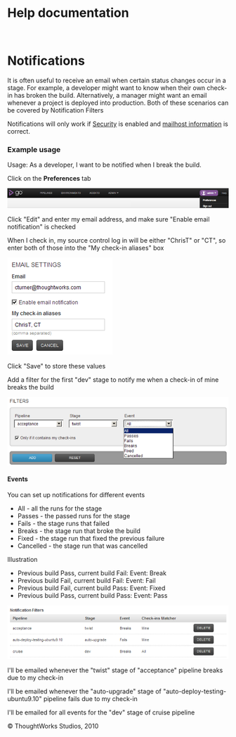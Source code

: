 Help documentation
==================

 

Notifications<!-- {.collapsible-heading onclick="toggleCollapse($(this));"} -->
=============

It is often useful to receive an email when certain status changes occur
in a stage. For example, a developer might want to know when their own
check-in has broken the build. Alternatively, a manager might want an
email whenever a project is deployed into production. Both of these
scenarios can be covered by Notification Filters

Notifications will only work if [Security](../configuration/dev_authentication.html) is
enabled and [mailhost information](../configuration/admin_mailhost_info.html) is correct.

### Example usage<!-- {.collapsible-heading onclick="toggleCollapse($(this));"} -->

Usage: As a developer, I want to be notified when I break the build.

Click on the **Preferences** tab

![](../resources/images/cruise/topnav_preferences.png)

Click "Edit" and enter my email address, and make sure "Enable email
notification" is checked

When I check in, my source control log in will be either "ChrisT" or
"CT", so enter both of those into the "My check-in aliases" box

![](../resources/images/cruise/dev/notifications/3_email_and_matcher.png)

Click "Save" to store these values

Add a filter for the first "dev" stage to notify me when a check-in of
mine breaks the build

![](../resources/images/cruise/dev/notifications/4_add_filter.png)

#### Events<!-- {.collapsible-heading onclick="toggleCollapse($(this));"} -->

You can set up notifications for different events

-   All - all the runs for the stage
-   Passes - the passed runs for the stage
-   Fails - the stage runs that failed
-   Breaks - the stage run that broke the build
-   Fixed - the stage run that fixed the previous failure
-   Cancelled - the stage run that was cancelled

Illustration

-   Previous build Pass, current build Fail: Event: Break
-   Previous build Fail, current build Fail: Event: Fail
-   Previous build Fail, current build Pass: Event: Fixed
-   Previous build Pass, current build Pass: Event: Pass

![](../resources/images/cruise/dev/notifications/5_added_filter.png)

I'll be emailed whenever the "twist" stage of "acceptance" pipeline
breaks due to my check-in

I'll be emailed whenever the "auto-upgrade" stage of
"auto-deploy-testing-ubuntu9.10" pipeline fails due to my check-in

I'll be emailed for all events for the "dev" stage of cruise pipeline





© ThoughtWorks Studios, 2010

